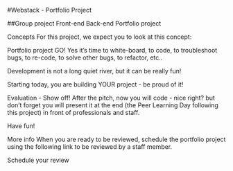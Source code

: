 #Webstack - Portfolio Project

##Group project Front-end Back-end Portfolio project

Concepts For this project, we expect you to look at this concept:

Portfolio project GO! Yes it’s time to white-board, to code, to troubleshoot bugs, to re-code, to solve other bugs, to refactor, etc..

Development is not a long quiet river, but it can be really fun!

Starting today, you are building YOUR project - be proud of it!

Evaluation - Show off! After the pitch, now you will code - nice right? but don’t forget you will present it at the end (the Peer Learning Day following this project) in front of professionals and staff.

Have fun!

More info When you are ready to be reviewed, schedule the portfolio project using the following link to be reviewed by a staff member.

Schedule your review
